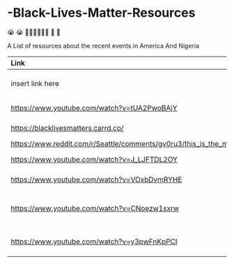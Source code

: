 # -Black-Lives-Matter-Resources
😭 😭 🤦🏽‍♂️🤦🏽‍♀️ 🤬 🤬 

A List of resources about the recent events in America And Nigeria

|Link | Description | Thanks to (optional) | 
| :---         |     :---       | :---       |
|  insert link here  | insert description here |  your name/link to thank you (optional)    | 
|  https://www.youtube.com/watch?v=tUA2PwoBAjY  |   Punch News   | https://twitter.com/osinachi_wisdom  |
|  https://blacklivesmatters.carrd.co/  |   Ways You Can Help   | https://twitter.com/osinachi_wisdom  |
| https://www.reddit.com/r/Seattle/comments/gv0ru3/this_is_the_moment_it_all_happened/ | Seattle | https://twitter.com/osinachi_wisdom |
| https://www.youtube.com/watch?v=J_LJFTDL2OY | NBCLA News | https://twitter.com/osinachi_wisdom| 
| https://www.youtube.com/watch?v=VOxbDvmRYHE | CNN 31 May 2020 |  https://twitter.com/osinachi_wisdom|
| https://www.youtube.com/watch?v=CNoezw1sxrw | Police Officer kneels with protestors |  https://twitter.com/osinachi_wisdom |
| https://www.youtube.com/watch?v=y3pwFnKpPCI | BBC News 30 May 2020 |  https://twitter.com/osinachi_wisdom |

